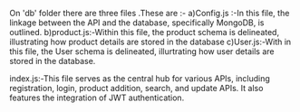 On 'db' folder there are three files .These are :-
  a)Config.js :-In this file, the linkage between the API and the database, specifically MongoDB, is outlined.
  b)product.js:-Within this file, the product schema is delineated, illustrating how product details are stored in the database 
  c)User.js:-With in this file, the User schema is delineated, illurtrating how user details are stored in the database.


  index.js:-This file serves as the central hub for various APIs, including registration, login, product addition, search, and update APIs. 
  It also features the integration of JWT authentication.
